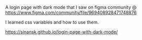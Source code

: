 A login page with dark mode that I saw on figma community @ https://www.figma.com/community/file/969408928471748876

I learned css variables and how to use them.

https://sinansk.github.io/login-page-with-dark-mode/
